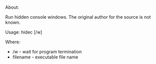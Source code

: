 About:

Run hidden console windows. The original author for the source is not known.

Usage:
hidec [/w] <filename>

Where:
- /w - wait for program termination
- filename - executable file name
